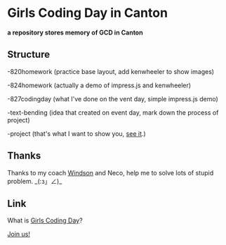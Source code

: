 # Girls Coding Day in Canton
**a repository stores memory of GCD in Canton**

## Structure
-820homework (practice base layout, add kenwheeler to show images)

-824homework (actually a demo of impress.js and kenwheeler)

-827codingday (what I've done on the vent day, simple impress.js demo)

-text-bending (idea that created on event day, mark down the process of project)

-project (that's what I want to show you, [see it](https://cingl.github.io/GCDinCanton/project/index.html#/step-1).)

## Thanks
Thanks to my coach [Windson](https://github.com/Windsooon) and Neco, help me to solve lots of stupid problem. \_(:з」∠)_

## Link
What is [Girls Coding Day](http://www.codingirls.club/)?

[Join us!](https://girlscodingday.org/)
